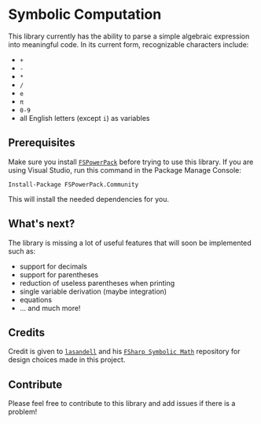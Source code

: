 ﻿Symbolic Computation
====================

This library currently has the ability to parse a simple algebraic expression into meaningful code. In its current form, recognizable characters include:
  * `+`
  * `-`
  * `*`
  * `/`
  * `e`
  * `π`
  * `0-9`
  * all English letters (except `i`) as variables

Prerequisites
-------------
Make sure you install [`FSPowerPack`](https://www.nuget.org/packages/FSPowerPack.Community) before trying to use this library. If you are using Visual Studio, run this command in the Package Manage Console:
```
Install-Package FSPowerPack.Community
```
This will install the needed dependencies for you.


What's next?
------------
The library is missing a lot of useful features that will soon be implemented such as:
  * support for decimals
  * support for parentheses
  * reduction of useless parentheses when printing
  * single variable derivation (maybe integration)
  * equations
  * ... and much more!

Credits
-------
Credit is given to [`lasandell`](https://github.com/lasandell/) and his [`FSharp Symbolic Math`](https://github.com/lasandell/FSharpSymbolicMath) repository for design choices made in this project.

Contribute
----------
Please feel free to contribute to this library and add issues if there is a problem!